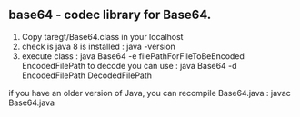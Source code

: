## base64 - codec library for Base64.
1. Copy taregt/Base64.class in your localhost
2. check is java 8 is installed : java -version
3. execute class : java Base64 -e filePathForFileToBeEncoded EncodedFilePath
to decode you can use : 
java Base64 -d EncodedFilePath DecodedFilePath

if you have an older version of Java, you can recompile Base64.java : javac Base64.java